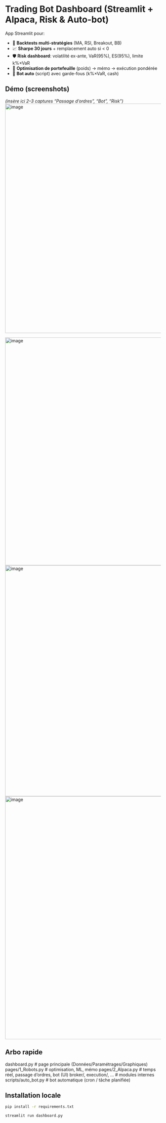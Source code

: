 # Trading Bot Dashboard (Streamlit + Alpaca, Risk & Auto-bot)

App Streamlit pour:
- 🧮 **Backtests multi-stratégies** (MA, RSI, Breakout, BB)
- 📈 **Sharpe 30 jours** + remplacement auto si < 0
- 🛡️ **Risk dashboard**: volatilité ex-ante, VaR(95%), ES(95%), limite k%×VaR
- 🧠 **Optimisation de portefeuille** (poids) → mémo → exécution pondérée
- 🤖 **Bot auto** (script) avec garde-fous (k%×VaR, cash)

## Démo (screenshots)
*(insère ici 2–3 captures “Passage d’ordres”, “Bot”, “Risk”)*
<img width="1363" height="742" alt="image" src="https://github.com/user-attachments/assets/25c15f07-c4c9-4f62-b0f9-a2bc18dc19c6" />

<img width="1375" height="737" alt="image" src="https://github.com/user-attachments/assets/fff223bc-dd39-4cc4-b3cb-eb2ad20cc851" />

<img width="725" height="747" alt="image" src="https://github.com/user-attachments/assets/c80c365f-ca9a-4e26-b692-a739172380d7" />

<img width="1847" height="786" alt="image" src="https://github.com/user-attachments/assets/241d6e6a-ab11-4ef3-9bc7-18854c81a115" />




## Arbo rapide
dashboard.py # page principale (Données/Paramétrages/Graphiques)
pages/1_Robots.py # optimisation, ML, mémo
pages/2_Alpaca.py # temps réel, passage d’ordres, bot (UI)
broker/, execution/, ... # modules internes
scripts/auto_bot.py # bot automatique (cron / tâche planifiée)



## Installation locale
```bash
pip install -r requirements.txt

streamlit run dashboard.py
